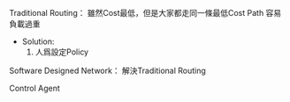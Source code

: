 Traditional Routing：
雖然Cost最低，但是大家都走同一條最低Cost Path
容易負載過重

* Solution:
	1. 人爲設定Policy
	
Software Designed Network：
解決Traditional Routing




Control Agent